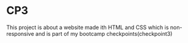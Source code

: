 # CP3
This project is about a website made ith HTML and CSS which is non-responsive and is part of my bootcamp checkpoints(checkpoint3)
